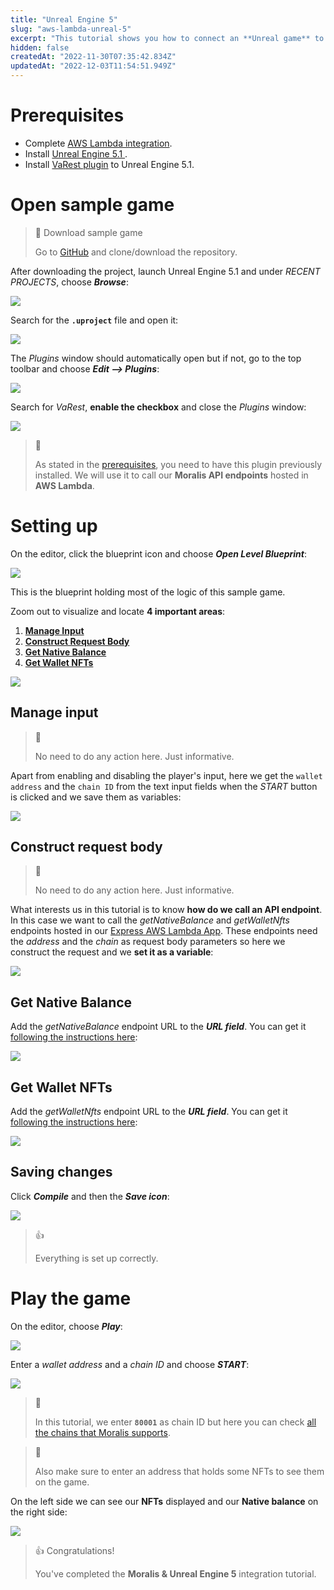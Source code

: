 ```yaml
---
title: "Unreal Engine 5"
slug: "aws-lambda-unreal-5"
excerpt: "This tutorial shows you how to connect an **Unreal game** to a **Moralis backend**, in this case hosted on **AWS Lambda**. We will retrieve a wallet's **native balance** and its **NFTs**.\nBelow we provide a sample game to set everything up in a few minutes."
hidden: false
createdAt: "2022-11-30T07:35:42.834Z"
updatedAt: "2022-12-03T11:54:51.949Z"
---
```

# Prerequisites

- Complete [AWS Lambda integration](https://docs.moralis.io/docs/using-aws-lambda).
- Install [Unreal Engine 5.1 ](https://docs.unrealengine.com/5.1/en-US/installing-unreal-engine/).
- Install [VaRest plugin](https://www.unrealengine.com/marketplace/en-US/product/varest-plugin) to Unreal Engine 5.1.

# Open sample game

> 📘 Download sample game
> 
> Go to [GitHub](https://github.com/MoralisWeb3/demo-unreal-aws-lambda) and clone/download the repository.

After downloading the project, launch Unreal Engine 5.1 and under _RECENT PROJECTS_, choose _**Browse**_:

![](https://files.readme.io/4353feb-image.png)

Search for the **`.uproject`** file and open it:

![](https://files.readme.io/ff45723-image.png)

The _Plugins_ window should automatically open but if not, go to the top toolbar and choose **_Edit --> Plugins_**:

![](https://files.readme.io/2e240ee-image.png)

Search for _VaRest_, **enable the checkbox** and close the _Plugins_ window:

![](https://files.readme.io/e3e2255-image.png)

> 📘 
> 
> As stated in the [prerequisites](https://docs.moralis.io/docs/aws-lambda-unreal-5#prerequisites), you need to have this plugin previously installed. We will use it to call our **Moralis API endpoints** hosted in **AWS Lambda**.

# Setting up

On the editor, click the blueprint icon and choose _**Open Level Blueprint**_:

![](https://files.readme.io/d39c0e4-image.png)

This is the blueprint holding most of the logic of this sample game.

Zoom out to visualize and locate **4 important areas**:

1. [**Manage Input**](https://docs.moralis.io/docs/aws-lambda-unreal-5#manage-input)
2. [**Construct Request Body**](https://docs.moralis.io/docs/aws-lambda-unreal-5#construct-request-body)
3. [**Get Native Balance**](https://docs.moralis.io/docs/aws-lambda-unreal-5#get-native-balance)
4. [**Get Wallet NFTs**](https://docs.moralis.io/docs/aws-lambda-unreal-5#get-wallet-nfts)

![](https://files.readme.io/0d0bd99-image.png)

## Manage input

> 📘 
> 
> No need to do any action here. Just informative.

Apart from enabling and disabling the player's input, here we get the `wallet address` and the `chain ID` from the text input fields when the _START_ button is clicked and we save them as variables:

![](https://files.readme.io/d81ba07-image.png)

## Construct request body

> 📘 
> 
> No need to do any action here. Just informative.

What interests us in this tutorial is to know **how do we call an API endpoint**. In this case we want to call the _getNativeBalance_ and _getWalletNfts_ endpoints hosted in our [Express AWS Lambda App](https://docs.moralis.io/docs/using-aws-lambda#lambda-nodejs-express-api). These endpoints need the _address_ and the _chain_ as request body parameters so here we construct the request and we **set it as a variable**:

![](https://files.readme.io/e9fdaae-image.png)

## Get Native Balance

Add the _getNativeBalance_ endpoint URL to the _**URL field**_. You can get it [following the instructions here](https://docs.moralis.io/docs/using-aws-lambda#testing-express-api-function):

![](https://files.readme.io/4b02975-image.png)

## Get Wallet NFTs

Add the _getWalletNfts_ endpoint URL to the **_URL field_**. You can get it [following the instructions here](https://docs.moralis.io/docs/using-aws-lambda#testing-express-api-function):

![](https://files.readme.io/0662f30-image.png)

## Saving changes

Click _**Compile**_ and then the _**Save icon**_: 

![](https://files.readme.io/c03b362-image.png)

> 👍 
> 
> Everything is set up correctly.

# Play the game

On the editor, choose **_Play_**:

![](https://files.readme.io/64b1f25-image.png)

Enter a _wallet address_ and a _chain ID_ and choose _**START**_:

![](https://files.readme.io/98ccd15-image.png)

> 📘 
> 
> In this tutorial, we enter **`80001`** as chain ID but here you can check [all the chains that Moralis supports](https://docs.moralis.io/reference/supported-chains).

> 📘 
> 
> Also make sure to enter an address that holds some NFTs to see them on the game.

On the left side we can see our **NFTs** displayed and our **Native balance** on the right side:

![](https://files.readme.io/d5835b1-image.png)

> 👍 Congratulations!
> 
> You've completed the **Moralis & Unreal Engine 5** integration tutorial.